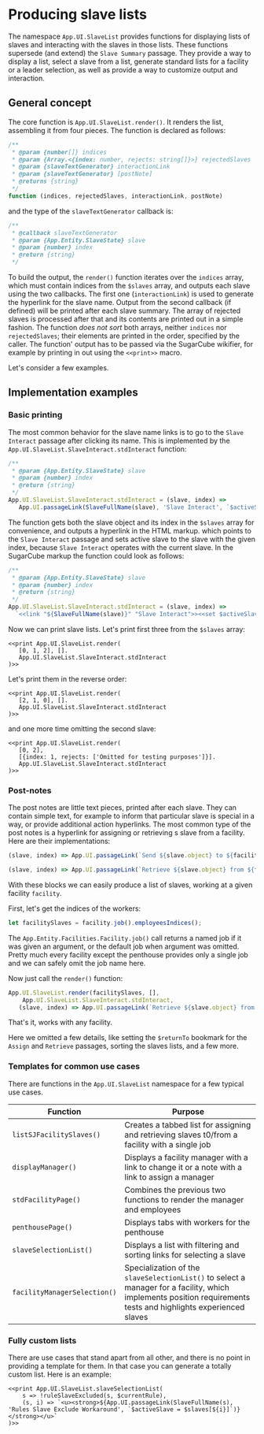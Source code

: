 # Producing slave lists

The namespace `App.UI.SlaveList` provides functions for displaying lists of slaves and interacting with the slaves in those lists. These functions supersede (and extend) the `Slave Summary` passage. They provide a way to display a list, select a slave from a list, generate standard lists for a facility or a leader selection, as well as provide a way to customize output and interaction.

## General concept

The core function is `App.UI.SlaveList.render()`. It renders the list, assembling it from four pieces. The function is declared as follows:

```js
/**
 * @param {number[]} indices
 * @param {Array.<{index: number, rejects: string[]}>} rejectedSlaves
 * @param {slaveTextGenerator} interactionLink
 * @param {slaveTextGenerator} [postNote]
 * @returns {string}
 */
function (indices, rejectedSlaves, interactionLink, postNote)
```

and the type of the `slaveTextGenerator` callback is:

```js
/**
 * @callback slaveTextGenerator
 * @param {App.Entity.SlaveState} slave
 * @param {number} index
 * @return {string}
 */
```

To build the output, the `render()` function iterates over the `indices` array, which must contain indices from the `$slaves` array, and outputs each slave using the two callbacks. The first one (`interactionLink`) is used to generate the hyperlink for the slave name. Output from the second callback (if defined) will be printed after each slave summary. The array of rejected slaves is processed after that and its contents are printed out in a simple fashion. The function *does not sort* both arrays, neither `indices` nor `rejectedSlaves`; their elements are printed in the order, specified by the caller. The function' output has to be passed via the SugarCube wikifier, for example by printing in out using the `<<print>>` macro.

Let's consider a few examples.

## Implementation examples

### Basic printing

The most common behavior for the slave name links is to go to the `Slave Interact` passage after clicking its name. This is implemented by the `App.UI.SlaveList.SlaveInteract.stdInteract` function:

```js
/**
 * @param {App.Entity.SlaveState} slave
 * @param {number} index
 * @return {string}
 */
App.UI.SlaveList.SlaveInteract.stdInteract = (slave, index) =>
   App.UI.passageLink(SlaveFullName(slave), 'Slave Interact', `$activeSlave = $slaves[${index}]`);
```

The function gets both the slave object and its index in the `$slaves` array for convenience, and outputs a hyperlink in the HTML markup. which points to the `Slave Interact` passage and sets active slave to the slave with the given index, because `Slave Interact` operates with the current slave. In the SugarCube markup the function could look as follows:

```js
/**
 * @param {App.Entity.SlaveState} slave
 * @param {number} index
 * @return {string}
 */
App.UI.SlaveList.SlaveInteract.stdInteract = (slave, index) =>
  `<<link "${SlaveFullName(slave)}" "Slave Interact">><<set $activeSlave = $slaves[${index}]`;
```
Now we can print slave lists. Let's print first three from the `$slaves` array:

```
<<print App.UI.SlaveList.render(
   [0, 1, 2], [].
   App.UI.SlaveList.SlaveInteract.stdInteract
)>>
```

Let's print them in the reverse order:

```
<<print App.UI.SlaveList.render(
   [2, 1, 0], [].
   App.UI.SlaveList.SlaveInteract.stdInteract
)>>
```

and one more time omitting the second slave:

```
<<print App.UI.SlaveList.render(
   [0, 2],
   [{index: 1, rejects: ['Omitted for testing purposes']}].
   App.UI.SlaveList.SlaveInteract.stdInteract
)>>
```

### Post-notes

The post notes are little text pieces, printed after each slave. They can contain simple text, for example to inform that particular slave is special in a way, or provide additional action hyperlinks. The most common type of the post notes is a hyperlink for assigning or retrieving s slave from a facility. Here are their implementations:

```js
(slave, index) => App.UI.passageLink(`Send ${slave.object} to ${facility.name}`, "Assign", `$i = ${index}`);

(slave, index) => App.UI.passageLink(`Retrieve ${slave.object} from ${facility.name}`, "Retrieve", `$i = ${index}`);
```

With these blocks we can easily produce a list of slaves, working at a given facility `facility`.

First, let's get the indices of the workers:

```js
let facilitySlaves = facility.job().employeesIndices();
```

The `App.Entity.Facilities.Facility.job()` call returns a named job if it was given an argument, or the default job when argument was omitted. Pretty much every facility except the penthouse provides only a single job and we can safely omit the job name here.

Now just call the `render()` function:

```js
App.UI.SlaveList.render(facilitySlaves, [],
	App.UI.SlaveList.SlaveInteract.stdInteract,
   (slave, index) => App.UI.passageLink(`Retrieve ${slave.object} from ${facility.name}`, "Retrieve", `$i = ${index}`));
```

That's it, works with any facility.

Here we omitted a few details, like setting the `$returnTo` bookmark for the `Assign` and `Retrieve` passages, sorting the slaves lists, and a few more.

### Templates for common use cases

There are functions in the `App.UI.SlaveList` namespace for a few typical use cases.

Function | Purpose
----- | ----
`listSJFacilitySlaves()` | Creates a tabbed list for assigning and retrieving slaves t0/from a facility with a single job
`displayManager()` | Displays a facility manager with a link to change it or a note with a link to assign a manager
`stdFacilityPage()` | Combines the previous two functions to render the manager and employees
`penthousePage()` | Displays tabs with workers for the penthouse
`slaveSelectionList()` | Displays a list with filtering and sorting links for selecting a slave
`facilityManagerSelection()` | Specialization of the `slaveSelectionList()` to select a manager for a facility, which implements position requirements tests and highlights experienced slaves

### Fully custom lists

There are use cases that stand apart from all other, and there is no point in providing a template for them. In that case you can generate a totally custom list. Here is an example:

```
<<print App.UI.SlaveList.slaveSelectionList(
	s => !ruleSlaveExcluded(s, $currentRule),
	(s, i) => `<u><strong>${App.UI.passageLink(SlaveFullName(s), 'Rules Slave Exclude Workaround', `$activeSlave = $slaves[${i}]`)}</strong></u>`
)>>
```
